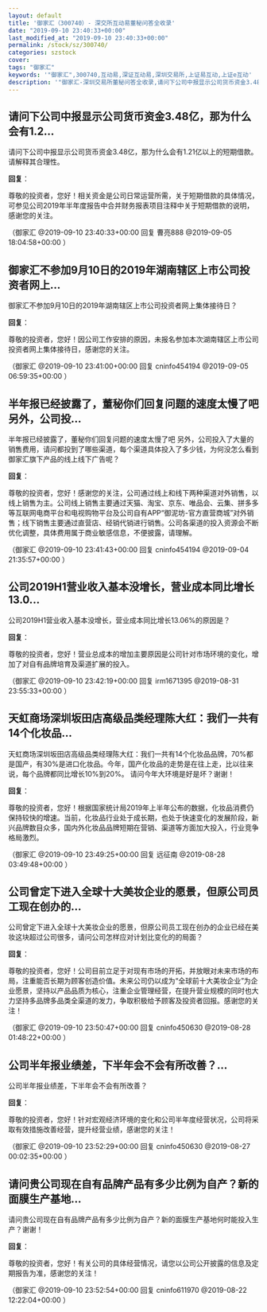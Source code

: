 ```yaml
---
layout: default
title: '御家汇（300740）- 深交所互动易董秘问答全收录'
date: "2019-09-10 23:40:33+00:00"
last_modified_at: "2019-09-10 23:40:33+00:00"
permalink: /stock/sz/300740/
categories: szstock
cover: 
tags: "御家汇"
keywords: '"御家汇",300740,互动易,深证互动易,深圳交易所,上证易互动,上证e互动'
description: '"御家汇-深圳交易所董秘问答全收录,请问下公司中报显示公司货币资金3.48亿，那为什么会有1.21亿以上的短期借款。请解释其合理性。"'
---
```


## 请问下公司中报显示公司货币资金3.48亿，那为什么会有1.2...

请问下公司中报显示公司货币资金3.48亿，那为什么会有1.21亿以上的短期借款。请解释其合理性。

**回复**：

尊敬的投资者，您好！相关资金是公司日常运营所需，关于短期借款的具体情况，可参见公司2019年半年度报告中合并财务报表项目注释中关于短期借款的说明，感谢您的关注。 

（御家汇  @2019-09-10 23:40:33+00:00 回复 曹亮888  @2019-09-05 18:04:58+00:00 ）

## 御家汇不参加9月10日的2019年湖南辖区上市公司投资者网上...

御家汇不参加9月10日的2019年湖南辖区上市公司投资者网上集体接待日？

**回复**：

尊敬的投资者，您好！因公司工作安排的原因，未报名参加本次湖南辖区上市公司投资者网上集体接待日，感谢您的关注。 

（御家汇  @2019-09-10 23:41:00+00:00 回复 cninfo454194  @2019-09-05 06:59:35+00:00 ）

## 半年报已经披露了，董秘你们回复问题的速度太慢了吧另外，公司投...

半年报已经披露了，董秘你们回复问题的速度太慢了吧
另外，公司投入了大量的销售费用，请问都投到了哪些渠道，每个渠道具体投入了多少钱，为何没怎么看到御家汇旗下产品的线上线下广告呢？

**回复**：

尊敬的投资者，您好！感谢您的关注，公司通过线上和线下两种渠道对外销售，以线上销售为主。公司线上销售主要通过天猫、淘宝、京东、唯品会、云集、拼多多等互联网电商平台和电视购物平台及公司自有APP“御泥坊-官方直营商城”对外销售；线下销售主要通过直营店、经销代销进行销售。公司各渠道的投入资源会不断优化调整，具体费用属于商业敏感信息，不便披露，请理解。 

（御家汇  @2019-09-10 23:41:43+00:00 回复 cninfo454194  @2019-09-04 21:35:57+00:00 ）

## 公司2019H1营业收入基本没增长，营业成本同比增长13.0...

公司2019H1营业收入基本没增长，营业成本同比增长13.06%的原因是？

**回复**：

尊敬的投资者，您好！营业总成本的增加主要原因是公司针对市场环境的变化，增加了对自有品牌培育及渠道扩展的投入。 

（御家汇  @2019-09-10 23:42:19+00:00 回复 irm1671395  @2019-08-31 23:55:33+00:00 ）

## 天虹商场深圳坂田店高级品类经理陈大红：我们一共有14个化妆品...

天虹商场深圳坂田店高级品类经理陈大红：我们一共有14个化妆品品牌，70%都是国产，有30%是进口化妆品。今年，国产化妆品的走势是在往上走，比以往来说，每个品牌都同比增长10%到20%。
请问今年大环境是好是坏？谢谢！

**回复**：

尊敬的投资者，您好！根据国家统计局2019年上半年公布的数据，化妆品消费仍保持较快的增速。当前，化妆品行业处于成长期，也处于快速变化的发展阶段，新兴品牌数目众多，国内外化妆品品牌短期在营销、渠道等方面加大投入，行业竞争格局激烈。 

（御家汇  @2019-09-10 23:49:25+00:00 回复 远征南  @2019-08-28 03:49:48+00:00 ）

## 公司曾定下进入全球十大美妆企业的愿景，但原公司员工现在创办的...

公司曾定下进入全球十大美妆企业的愿景，但原公司员工现在创办的企业已经在美妆这块超过公司很多，请问公司怎样应对计划比变化的的局面？

**回复**：

尊敬的投资者，您好！公司目前立足于对现有市场的开拓，并放眼对未来市场的布局，注重能否长期为顾客创造价值。未来公司仍以成为“全球前十大美妆企业”为企业愿景，坚持以产品品质为核心，注重企业管理经营，在提升营业规模的同时也大力坚持多品牌多品类全渠道的发力，争取积极给予顾客及投资者回报。感谢您的关注！ 

（御家汇  @2019-09-10 23:50:47+00:00 回复 cninfo450630  @2019-08-28 01:48:22+00:00 ）

## 公司半年报业绩差，下半年会不会有所改善？...

公司半年报业绩差，下半年会不会有所改善？

**回复**：

尊敬的投资者，您好！针对宏观经济环境的变化和公司半年度经营状况，公司将采取有效措施改善经营，提升经营业绩，感谢您的关注！ 

（御家汇  @2019-09-10 23:52:29+00:00 回复 cninfo450630  @2019-08-27 00:02:35+00:00 ）

## 请问贵公司现在自有品牌产品有多少比例为自产？新的面膜生产基地...

请问贵公司现在自有品牌产品有多少比例为自产？新的面膜生产基地何时能投入生产？谢谢！

**回复**：

尊敬的投资者，您好！有关公司的具体经营情况，请您以公司公开披露的信息及定期报告为准，感谢您的关注！ 

（御家汇  @2019-09-10 23:52:54+00:00 回复 cninfo611970  @2019-08-22 12:22:04+00:00 ）

